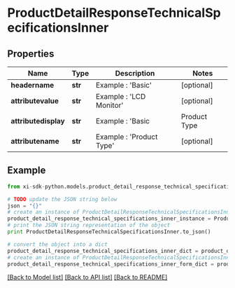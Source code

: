 # ProductDetailResponseTechnicalSpecificationsInner


## Properties

Name | Type | Description | Notes
------------ | ------------- | ------------- | -------------
**headername** | **str** | Example : &#39;Basic&#39; | [optional] 
**attributevalue** | **str** | Example : &#39;LCD Monitor&#39; | [optional] 
**attributedisplay** | **str** | Example : &#39;Basic|Product Type|LCD Monitor&#39; | [optional] 
**attributename** | **str** | Example : &#39;Product Type&#39; | [optional] 

## Example

```python
from xi-sdk-python.models.product_detail_response_technical_specifications_inner import ProductDetailResponseTechnicalSpecificationsInner

# TODO update the JSON string below
json = "{}"
# create an instance of ProductDetailResponseTechnicalSpecificationsInner from a JSON string
product_detail_response_technical_specifications_inner_instance = ProductDetailResponseTechnicalSpecificationsInner.from_json(json)
# print the JSON string representation of the object
print ProductDetailResponseTechnicalSpecificationsInner.to_json()

# convert the object into a dict
product_detail_response_technical_specifications_inner_dict = product_detail_response_technical_specifications_inner_instance.to_dict()
# create an instance of ProductDetailResponseTechnicalSpecificationsInner from a dict
product_detail_response_technical_specifications_inner_form_dict = product_detail_response_technical_specifications_inner.from_dict(product_detail_response_technical_specifications_inner_dict)
```
[[Back to Model list]](../README.md#documentation-for-models) [[Back to API list]](../README.md#documentation-for-api-endpoints) [[Back to README]](../README.md)


